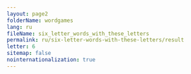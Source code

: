 ```yaml
---
layout: page2
folderName: wordgames
lang: ru
fileName: six_letter_words_with_these_letters
permalink: ru/six-letter-words-with-these-letters/result
letter: 6
sitemap: false
nointernationalization: true   
---
```

